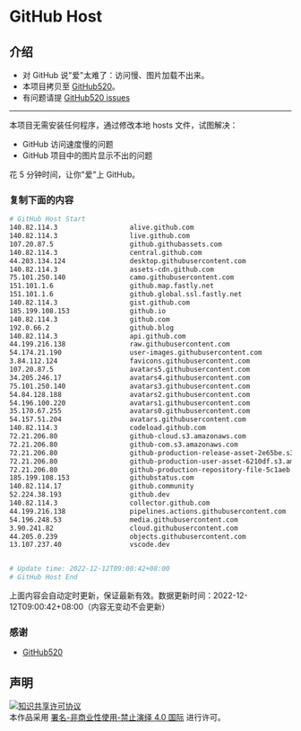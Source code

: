 # GitHub Host
## 介绍
- 对 GitHub 说"爱"太难了：访问慢、图片加载不出来。
- 本项目拷贝至 [GitHub520](https://github.com/521xueweihan/GitHub520)。
- 有问题请提 [GitHub520 issues](https://github.com/521xueweihan/GitHub520/issues/new)

---

本项目无需安装任何程序，通过修改本地 hosts 文件，试图解决：
- GitHub 访问速度慢的问题
- GitHub 项目中的图片显示不出的问题

花 5 分钟时间，让你"爱"上 GitHub。

### 复制下面的内容
```bash
# GitHub Host Start
140.82.114.3                  alive.github.com
140.82.114.3                  live.github.com
107.20.87.5                   github.githubassets.com
140.82.114.3                  central.github.com
44.203.134.124                desktop.githubusercontent.com
140.82.114.3                  assets-cdn.github.com
75.101.250.140                camo.githubusercontent.com
151.101.1.6                   github.map.fastly.net
151.101.1.6                   github.global.ssl.fastly.net
140.82.114.3                  gist.github.com
185.199.108.153               github.io
140.82.114.3                  github.com
192.0.66.2                    github.blog
140.82.114.3                  api.github.com
44.199.216.138                raw.githubusercontent.com
54.174.21.190                 user-images.githubusercontent.com
3.84.112.124                  favicons.githubusercontent.com
107.20.87.5                   avatars5.githubusercontent.com
34.205.246.17                 avatars4.githubusercontent.com
75.101.250.140                avatars3.githubusercontent.com
54.84.128.188                 avatars2.githubusercontent.com
54.196.100.220                avatars1.githubusercontent.com
35.170.67.255                 avatars0.githubusercontent.com
54.157.51.204                 avatars.githubusercontent.com
140.82.114.3                  codeload.github.com
72.21.206.80                  github-cloud.s3.amazonaws.com
72.21.206.80                  github-com.s3.amazonaws.com
72.21.206.80                  github-production-release-asset-2e65be.s3.amazonaws.com
72.21.206.80                  github-production-user-asset-6210df.s3.amazonaws.com
72.21.206.80                  github-production-repository-file-5c1aeb.s3.amazonaws.com
185.199.108.153               githubstatus.com
140.82.114.17                 github.community
52.224.38.193                 github.dev
140.82.114.3                  collector.github.com
44.199.216.138                pipelines.actions.githubusercontent.com
54.196.248.53                 media.githubusercontent.com
3.90.241.82                   cloud.githubusercontent.com
44.205.0.239                  objects.githubusercontent.com
13.107.237.40                 vscode.dev


# Update time: 2022-12-12T09:00:42+08:00
# GitHub Host End

```
上面内容会自动定时更新，保证最新有效。数据更新时间：2022-12-12T09:00:42+08:00（内容无变动不会更新）

### 感谢

- [GitHub520](https://github.com/521xueweihan/GitHub520)

## 声明
<a rel="license" href="https://creativecommons.org/licenses/by-nc-nd/4.0/deed.zh"><img alt="知识共享许可协议" style="border-width: 0" src="https://licensebuttons.net/l/by-nc-nd/4.0/88x31.png"></a><br>本作品采用 <a rel="license" href="https://creativecommons.org/licenses/by-nc-nd/4.0/deed.zh">署名-非商业性使用-禁止演绎 4.0 国际</a> 进行许可。